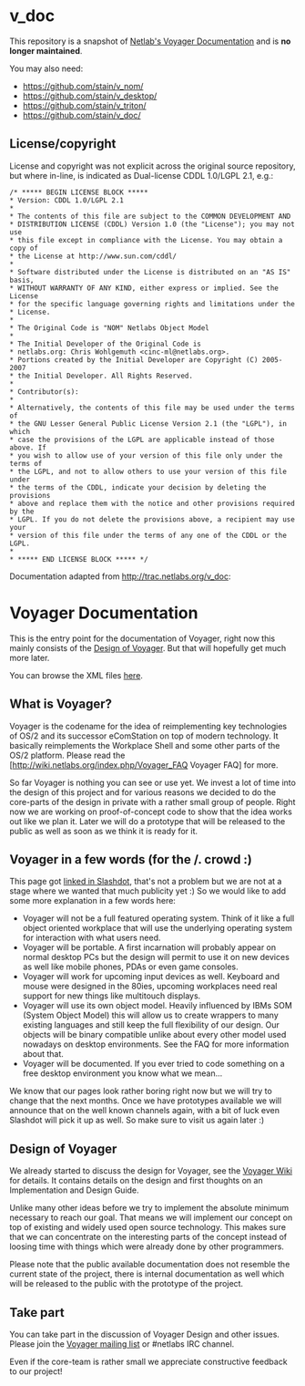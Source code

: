 # v_doc

This repository is a snapshot of [Netlab's Voyager Documentation](http://trac.netlabs.org/v_doc) and is **no longer maintained**.

You may also need:

* https://github.com/stain/v_nom/
* https://github.com/stain/v_desktop/
* https://github.com/stain/v_triton/
* https://github.com/stain/v_doc/

## License/copyright

License and copyright was not explicit across the original source repository, but where in-line, is indicated as Dual-license CDDL 1.0/LGPL 2.1, e.g.:

```
/* ***** BEGIN LICENSE BLOCK *****
* Version: CDDL 1.0/LGPL 2.1
*
* The contents of this file are subject to the COMMON DEVELOPMENT AND
* DISTRIBUTION LICENSE (CDDL) Version 1.0 (the "License"); you may not use
* this file except in compliance with the License. You may obtain a copy of
* the License at http://www.sun.com/cddl/
*
* Software distributed under the License is distributed on an "AS IS" basis,
* WITHOUT WARRANTY OF ANY KIND, either express or implied. See the License
* for the specific language governing rights and limitations under the
* License.
*
* The Original Code is "NOM" Netlabs Object Model
*
* The Initial Developer of the Original Code is
* netlabs.org: Chris Wohlgemuth <cinc-ml@netlabs.org>.
* Portions created by the Initial Developer are Copyright (C) 2005-2007
* the Initial Developer. All Rights Reserved.
*
* Contributor(s):
*
* Alternatively, the contents of this file may be used under the terms of
* the GNU Lesser General Public License Version 2.1 (the "LGPL"), in which
* case the provisions of the LGPL are applicable instead of those above. If
* you wish to allow use of your version of this file only under the terms of
* the LGPL, and not to allow others to use your version of this file under
* the terms of the CDDL, indicate your decision by deleting the provisions
* above and replace them with the notice and other provisions required by the
* LGPL. If you do not delete the provisions above, a recipient may use your
* version of this file under the terms of any one of the CDDL or the LGPL.
*
* ***** END LICENSE BLOCK ***** */
```

Documentation adapted from <http://trac.netlabs.org/v_doc>:

# Voyager Documentation

This is the entry point for the documentation of Voyager, right now this mainly consists of the [Design of Voyager](http://voyager.netlabs.org). But that will hopefully get much more later.

You can browse the XML files [here](DOV/).

## What is Voyager?

Voyager is the codename for the idea of reimplementing key technologies of OS/2 and its successor eComStation on top of modern technology. It basically reimplements the Workplace Shell and some other parts of the OS/2 platform. Please read the [http://wiki.netlabs.org/index.php/Voyager_FAQ Voyager FAQ] for more.

So far Voyager is nothing you can see or use yet. We invest a lot of time into the design of this project and for various reasons we decided to do the core-parts of the design in private with a rather small group of people. Right now we are working on proof-of-concept code to show that the idea works out like we plan it. Later we will do a prototype that will be released to the public as well as soon as we think it is ready for it.

## Voyager in a few words (for the /. crowd :)

This page got [linked in Slashdot](http://slashdot.org/articles/08/01/22/0258213.shtml), that's not a problem but we are not at a stage where we wanted that much publicity yet :) So we would like to add some more explanation in a few words here: 

* Voyager will not be a full featured operating system. Think of it like a full object oriented workplace that will use the underlying operating system for interaction with what users need.
* Voyager will be portable. A first incarnation will probably appear on normal desktop PCs but the design will permit to use it on new devices as well like mobile phones, PDAs or even game consoles.
* Voyager will work for upcoming input devices as well. Keyboard and mouse were designed in the 80ies, upcoming workplaces need real support for new things like multitouch displays.
* Voyager will use its own object model. Heavily influenced by IBMs SOM (System Object Model) this will allow us to create wrappers to many existing languages and still keep the full flexibility of our design. Our objects will be binary compatible unlike about every other model used nowadays on desktop environments. See the FAQ for more information about that.
* Voyager will be documented. If you ever tried to code something on a free desktop environment you know what we mean...

We know that our pages look rather boring right now but we will try to change that the next months. Once we have prototypes available we will announce that on the well known channels again, with a bit of luck even Slashdot will pick it up as well. So make sure to visit us again later :)

## Design of Voyager

We already started to discuss the design for Voyager, see the [Voyager Wiki](http://wiki.netlabs.org/index.php/Voyager) for details. It contains details on the design and first thoughts on an Implementation and Design Guide.

Unlike many other ideas before we try to implement the absolute minimum necessary to reach our goal. That means we will implement our concept on top of existing and widely used open source technology. This makes sure that we can concentrate on the interesting parts of the concept instead of loosing time with things which were already done by other programmers.

Please note that the public available documentation does not resemble the current state of the project, there is internal documentation as well which will be released to the public with the prototype of the project. 

## Take part

You can take part in the discussion of Voyager Design and other issues. Please join the [Voyager mailing list](http://dir.gmane.org/gmane.org.netlabs.voyager.devel) or #netlabs IRC channel.

Even if the core-team is rather small we appreciate constructive feedback to our project! 
